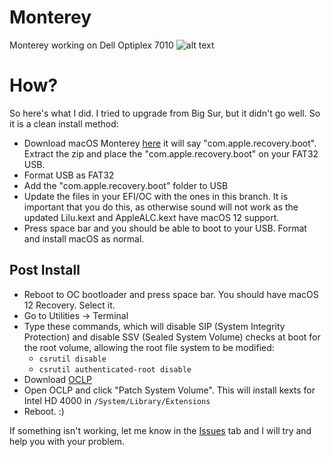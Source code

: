 # Monterey
Monterey working on Dell Optiplex 7010
![alt text](https://i.imgur.com/zbBTSXW.png)

# How?
So here's what I did. I tried to upgrade from Big Sur, but it didn't go well. So it is a clean install method:
- Download macOS Monterey [here](https://drive.google.com/drive/folders/13kKd0waycFfW6y3H0IVP5wS27EYtbfxO?usp=sharing) it will say "com.apple.recovery.boot". Extract the zip and place the "com.apple.recovery.boot" on your FAT32 USB.
- Format USB as FAT32
- Add the "com.apple.recovery.boot" folder to USB
- Update the files in your EFI/OC with the ones in this branch. It is important that you do this, as otherwise sound will not work as the updated Lilu.kext and AppleALC.kext have macOS 12 support.
- Press space bar and you should be able to boot to your USB. Format and install macOS as normal.

## Post Install
- Reboot to OC bootloader and press space bar. You should have macOS 12 Recovery. Select it.
- Go to Utilities -> Terminal
- Type these commands, which will disable SIP (System Integrity Protection) and disable SSV (Sealed System Volume) checks at boot for the root volume, allowing the root file system to be modified:
    - `csrutil disable`
    - `csrutil authenticated-root disable`
- Download [OCLP](https://github.com/dortania/OpenCore-Legacy-Patcher/releases/download/0.3.1/OpenCore-Patcher-GUI.app.zip)
- Open OCLP and click "Patch System Volume". This will install kexts for Intel HD 4000 in `/System/Library/Extensions`
- Reboot. :)

If something isn't working, let me know in the [Issues](https://github.com/dav1dnix/Dell-Optiplex-7010-Hackintosh-OpenCore/issues) tab and I will try and help you with your problem.
